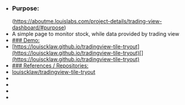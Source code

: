- ### Purpose:
  (https://aboutme.louislabs.com/project-details/trading-view-dashboard/#purpose)
- A simple page to monitor stock, while data provided by trading view
- [### Demo:
  ](https://aboutme.louislabs.com/project-details/trading-view-dashboard/#demo)
- [https://louiscklaw.github.io/tradingview-tile-tryout](https://louiscklaw.github.io/tradingview-tile-tryout)[](https://louiscklaw.github.io/tradingview-tile-tryout)
- [### References / Repositories:
  ](https://aboutme.louislabs.com/project-details/trading-view-dashboard/#references-or-repositories)
- [louiscklaw/tradingview-tile-tryout](https://www.github.com/louiscklaw/tradingview-tile-tryout)
- [](https://www.github.com/louiscklaw/tradingview-tile-tryout)
- [](https://www.github.com/louiscklaw/tradingview-tile-tryout)
- [](https://aboutme.louislabs.com/project-list)
- [](https://aboutme.louislabs.com/project-list)